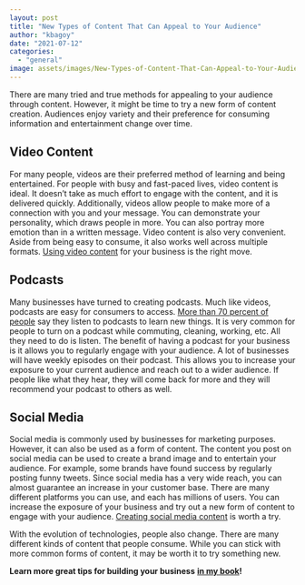 ```yaml
---
layout: post
title: "New Types of Content That Can Appeal to Your Audience"
author: "kbagoy"
date: "2021-07-12"
categories: 
  - "general"
image: assets/images/New-Types-of-Content-That-Can-Appeal-to-Your-Audience.jpg
---
```


There are many tried and true methods for appealing to your audience through content. However, it might be time to try a new form of content creation. Audiences enjoy variety and their preference for consuming information and entertainment change over time.

## **Video Content**

For many people, videos are their preferred method of learning and being entertained. For people with busy and fast-paced lives, video content is ideal. It doesn’t take as much effort to engage with the content, and it is delivered quickly. Additionally, videos allow people to make more of a connection with you and your message. You can demonstrate your personality, which draws people in more. You can also portray more emotion than in a written message. Video content is also very convenient. Aside from being easy to consume, it also works well across multiple formats. [Using video content](https://www.entrepreneur.com/article/358574) for your business is the right move.

## **Podcasts**

Many businesses have turned to creating podcasts. Much like videos, podcasts are easy for consumers to access. [More than 70 percent of people](https://www.podium.com/article/36-podcast-listener-statistics/) say they listen to podcasts to learn new things. It is very common for people to turn on a podcast while commuting, cleaning, working, etc. All they need to do is listen. The benefit of having a podcast for your business is it allows you to regularly engage with your audience. A lot of businesses will have weekly episodes on their podcast. This allows you to increase your exposure to your current audience and reach out to a wider audience. If people like what they hear, they will come back for more and they will recommend your podcast to others as well.

## **Social Media**

Social media is commonly used by businesses for marketing purposes. However, it can also be used as a form of content. The content you post on social media can be used to create a brand image and to entertain your audience. For example, some brands have found success by regularly posting funny tweets. Since social media has a very wide reach, you can almost guarantee an increase in your customer base. There are many different platforms you can use, and each has millions of users. You can increase the exposure of your business and try out a new form of content to engage with your audience. [Creating social media content](https://www.digitalmarketing.org/blog/how-to-use-social-media-for-business) is worth a try.

With the evolution of technologies, people also change. There are many different kinds of content that people consume. While you can stick with more common forms of content, it may be worth it to try something new.

**Learn more great tips for building your business** [**in my book**](https://go.katebagoy.com/ebook)**!**
